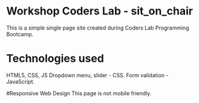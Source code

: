 # Workshop Coders Lab - sit_on_chair
This is a simple single page site created during Coders Lab Programming Bootcamp.

# Technologies used
HTML5, CSS, JS
Dropdown menu, slider - CSS. Form validation - JavaScript.

#Responsive Web Design
This page is not mobile friendly.